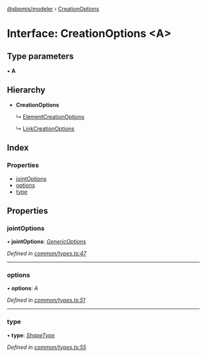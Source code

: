 [@sbpmjs/modeler](../README.md) › [CreationOptions](creationoptions.md)

# Interface: CreationOptions <**A**>

## Type parameters

▪ **A**

## Hierarchy

* **CreationOptions**

  ↳ [ElementCreationOptions](elementcreationoptions.md)

  ↳ [LinkCreationOptions](linkcreationoptions.md)

## Index

### Properties

* [jointOptions](creationoptions.md#jointoptions)
* [options](creationoptions.md#options)
* [type](creationoptions.md#type)

## Properties

###  jointOptions

• **jointOptions**: *[GenericOptions](genericoptions.md)*

*Defined in [common/types.ts:47](https://github.com/mkolodiy/sbpmjs/blob/56eff71/packages/sbpm-modeler/lib/common/types.ts#L47)*

___

###  options

• **options**: *A*

*Defined in [common/types.ts:51](https://github.com/mkolodiy/sbpmjs/blob/56eff71/packages/sbpm-modeler/lib/common/types.ts#L51)*

___

###  type

• **type**: *[ShapeType](../enums/shapetype.md)*

*Defined in [common/types.ts:55](https://github.com/mkolodiy/sbpmjs/blob/56eff71/packages/sbpm-modeler/lib/common/types.ts#L55)*

